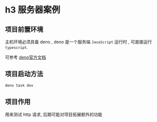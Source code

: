 # h3 服务器案例


## 项目前置环境

主机环境必须具备 deno , deno 是一个服务端 `JavaScript` 运行时 , 可直接运行 `typescript`.

可参考 [deno官方文档](https://deno.com/)

## 项目启动方法


```bash
deno task dev
```


## 项目作用

用来测试 http 请求, 后期可能对项目拓展额外的功能
